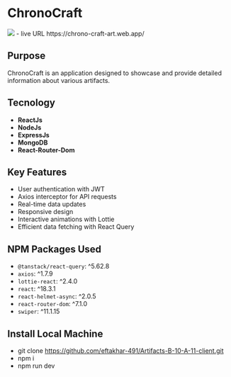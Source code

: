 # ChronoCraft

<img src="pg.JPG"/>
- live URL https://chrono-craft-art.web.app/

## Purpose

ChronoCraft is an application designed to showcase and provide detailed information about various artifacts.

## Tecnology 

- **ReactJs**
- **NodeJs**
- **ExpressJs**
- **MongoDB**
- **React-Router-Dom**


## Key Features

- User authentication with JWT
- Axios interceptor for API requests
- Real-time data updates
- Responsive design
- Interactive animations with Lottie
- Efficient data fetching with React Query

## NPM Packages Used

- `@tanstack/react-query`: ^5.62.8
- `axios`: ^1.7.9
- `lottie-react`: ^2.4.0
- `react`: ^18.3.1
- `react-helmet-async`: ^2.0.5
- `react-router-dom`: ^7.1.0
- `swiper`: ^11.1.15

## Install Local Machine

- git clone https://github.com/eftakhar-491/Artifacts-B-10-A-11-client.git
- npm i
- npm run dev

